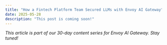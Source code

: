 ```yaml
---
title: "How a Fintech Platform Team Secured LLMs with Envoy AI Gateway"
date: 2025-05-28
description: "This post is coming soon!"
---
```


*This article is part of our 30-day content series for Envoy AI Gateway. Stay tuned!*
